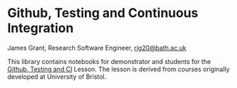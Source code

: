 # Github, Testing and Continuous Integration

James Grant, Research Software Engineer, rjg20@bath.ac.uk

This library contains notebooks for demonstrator and students for the [Github, Testing and CI](https://arc-lessons.github.io/github-testing-ci/00_schedule.html)  Lesson. The lesson is derived from courses originally developed at University of Bristol.
